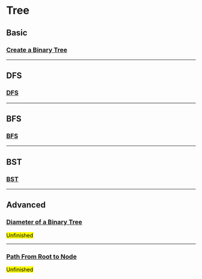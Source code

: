 # Tree

## Basic

### [Create a Binary Tree](https://github.com/ZacksAmber/Udacity-Data-Structure-Algorithms/blob/main/2/4/01%20Create_a_binary_tree.ipynb)

---

## DFS

### [DFS](https://github.com/ZacksAmber/Udacity-Data-Structure-Algorithms/blob/main/2/4/02%20traverse_a_tree_dfs.ipynb)

---

## BFS

### [BFS](https://github.com/ZacksAmber/Udacity-Data-Structure-Algorithms/blob/main/2/4/03%20traverse_a_tree_bfs.ipynb)

---

## BST

### [BST](https://github.com/ZacksAmber/Udacity-Data-Structure-Algorithms/blob/main/2/4/04%20binary_search_tree.ipynb)

---

## Advanced

### [Diameter of a Binary Tree](https://github.com/ZacksAmber/Udacity-Data-Structure-Algorithms/blob/main/2/4/diameter_of_a_binary_tree_solution.py)

<mark>Unfinished</mark>

---

### [Path From Root to Node](https://github.com/ZacksAmber/Udacity-Data-Structure-Algorithms/blob/main/2/4/Path-from-root-to-node.ipynb)

<mark>Unfinished</mark>
